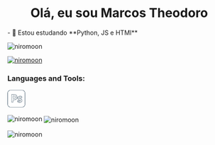 <h1 align="center">Olá, eu sou Marcos Theodoro</h1>
- 🌱 Estou estudando **Python, JS e HTMl**
<p align="left"> <img src="https://komarev.com/ghpvc/?username=niromoon&label=Profile%20views&color=0e75b6&style=flat" alt="niromoon" /> </p>

<p align="left"> <a href="https://github.com/ryo-ma/github-profile-trophy"><img src="https://github-profile-trophy.vercel.app/?username=niromoon" alt="niromoon" /></a> </p>



<p align="left">
</p>

<h3 align="left">Languages and Tools:</h3>
<p align="left"> <a href="https://www.photoshop.com/en" target="_blank" rel="noreferrer"> <img src="https://raw.githubusercontent.com/devicons/devicon/master/icons/photoshop/photoshop-line.svg" alt="photoshop" width="40" height="40"/> </a> </p>

<p><img align="left" src="https://github-readme-stats.vercel.app/api/top-langs?username=niromoon&show_icons=true&locale=en&layout=compact" alt="niromoon" /></p>

<p>&nbsp;<img align="center" src="https://github-readme-stats.vercel.app/api?username=niromoon&show_icons=true&locale=en" alt="niromoon" /></p>

<p><img align="center" src="https://github-readme-streak-stats.herokuapp.com/?user=niromoon&" alt="niromoon" /></p>

